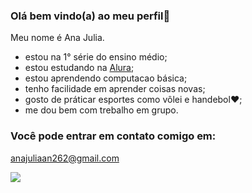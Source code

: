 ### Olá bem vindo(a) ao meu perfil💙

Meu nome é Ana Julia.

- estou na 1° série do ensino médio;
- estou estudando na [Alura](https://www.alura.com.br);
- estou aprendendo computacao básica;
- tenho facilidade em aprender coisas novas;
- gosto de práticar esportes como vôlei e handebol❤️;
- me dou bem com trebalho em grupo.

### Você pode entrar em contato comigo em:

anajuliaan262@gmail.com

![](https://media1.tenor.com/m/aKFaZBrZFYcAAAAC/excited-spin.gif)
